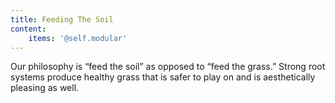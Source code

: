 ```yaml
---
title: Feeding The Soil
content:
    items: '@self.modular'
---
```

Our philosophy is “feed the soil” as opposed to “feed the grass.” Strong root systems produce healthy grass that is safer to play on and is aesthetically pleasing as well.
